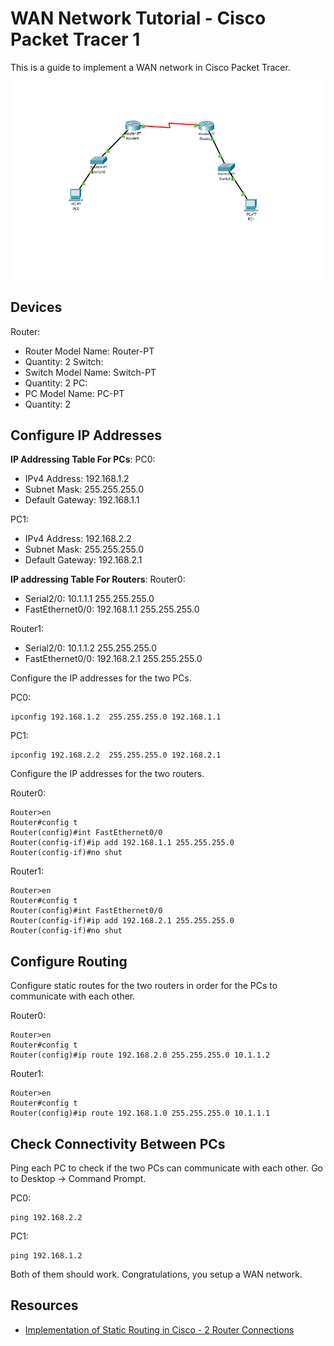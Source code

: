 # WAN Network Tutorial - Cisco Packet Tracer 1

This is a guide to implement a WAN network in Cisco Packet Tracer.

![](./images/WAN_Network-Cisco_Packet_Tracer.PNG)

## Devices
Router:
- Router Model Name: Router-PT
- Quantity: 2
Switch:
- Switch Model Name: Switch-PT
- Quantity: 2
PC:
- PC Model Name: PC-PT
- Quantity: 2

## Configure IP Addresses
**IP Addressing Table For PCs**:
PC0:
- IPv4 Address: 192.168.1.2
- Subnet Mask: 255.255.255.0
- Default Gateway: 192.168.1.1

PC1:
- IPv4 Address: 192.168.2.2
- Subnet Mask: 255.255.255.0
- Default Gateway: 192.168.2.1

**IP addressing Table For Routers**:
Router0:
- Serial2/0: 10.1.1.1 255.255.255.0
- FastEthernet0/0: 192.168.1.1 255.255.255.0

Router1:
- Serial2/0: 10.1.1.2 255.255.255.0
- FastEthernet0/0: 192.168.2.1 255.255.255.0

Configure the IP addresses for the two PCs.

PC0:
```
ipconfig 192.168.1.2  255.255.255.0 192.168.1.1
```

PC1:
```
ipconfig 192.168.2.2  255.255.255.0 192.168.2.1
```

Configure the IP addresses for the two routers.

Router0:
```
Router>en  
Router#config t 
Router(config)#int FastEthernet0/0
Router(config-if)#ip add 192.168.1.1 255.255.255.0  
Router(config-if)#no shut
```

Router1:
```
Router>en  
Router#config t 
Router(config)#int FastEthernet0/0
Router(config-if)#ip add 192.168.2.1 255.255.255.0  
Router(config-if)#no shut
```

## Configure Routing 
Configure static routes for the two routers in order for the PCs to communicate with each other.

Router0:
```
Router>en  
Router#config t 
Router(config)#ip route 192.168.2.0 255.255.255.0 10.1.1.2
```

Router1:
```
Router>en  
Router#config t 
Router(config)#ip route 192.168.1.0 255.255.255.0 10.1.1.1
```

## Check Connectivity Between PCs
Ping each PC to check if the two PCs can communicate with each other. Go to Desktop -> Command Prompt.

PC0:
```
ping 192.168.2.2
```

PC1:
```
ping 192.168.1.2
```

Both of them should work. Congratulations, you setup a WAN network. 

## Resources
- [Implementation of Static Routing in Cisco - 2 Router Connections](https://www.geeksforgeeks.org/computer-networks/implementation-of-static-routing-in-cisco-2-router-connections/)
